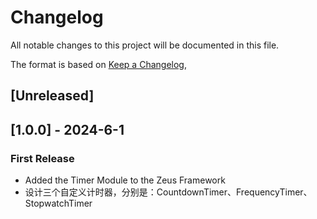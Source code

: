 # Changelog

All notable changes to this project will be documented in this file.

The format is based on [Keep a Changelog](https://keepachangelog.com/en/1.1.0/),

## [Unreleased]

## [1.0.0] - 2024-6-1

### First Release

- Added the Timer Module to the Zeus Framework
- 设计三个自定义计时器，分别是：CountdownTimer、FrequencyTimer、StopwatchTimer